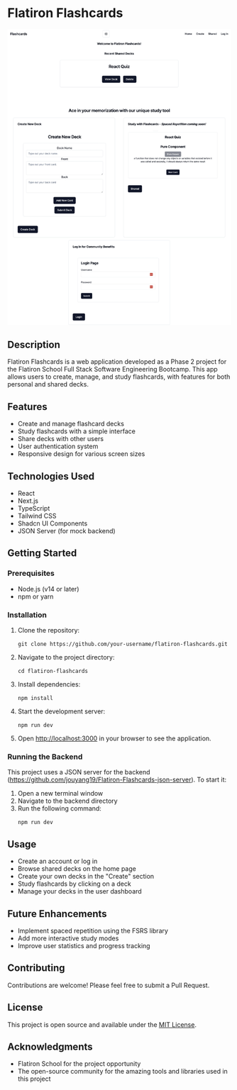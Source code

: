 # Flatiron Flashcards

![Flatiron Flashcards Home](public/flatiron_flashcards_home.png)

## Description

Flatiron Flashcards is a web application developed as a Phase 2 project for the Flatiron School Full Stack Software Engineering Bootcamp. This app allows users to create, manage, and study flashcards, with features for both personal and shared decks.

## Features

- Create and manage flashcard decks
- Study flashcards with a simple interface
- Share decks with other users
- User authentication system
- Responsive design for various screen sizes

## Technologies Used

- React
- Next.js
- TypeScript
- Tailwind CSS
- Shadcn UI Components
- JSON Server (for mock backend)

## Getting Started

### Prerequisites

- Node.js (v14 or later)
- npm or yarn

### Installation

1. Clone the repository:

   ```
   git clone https://github.com/your-username/flatiron-flashcards.git
   ```

2. Navigate to the project directory:

   ```
   cd flatiron-flashcards
   ```

3. Install dependencies:

   ```
   npm install
   ```

4. Start the development server:

   ```
   npm run dev
   ```

5. Open [http://localhost:3000](http://localhost:3000) in your browser to see the application.

### Running the Backend

This project uses a JSON server for the backend (https://github.com/jouyang19/Flatiron-Flashcards-json-server). To start it:

1. Open a new terminal window
2. Navigate to the backend directory
3. Run the following command:
   ```
   npm run dev
   ```

## Usage

- Create an account or log in
- Browse shared decks on the home page
- Create your own decks in the "Create" section
- Study flashcards by clicking on a deck
- Manage your decks in the user dashboard

## Future Enhancements

- Implement spaced repetition using the FSRS library
- Add more interactive study modes
- Improve user statistics and progress tracking

## Contributing

Contributions are welcome! Please feel free to submit a Pull Request.

## License

This project is open source and available under the [MIT License](LICENSE).

## Acknowledgments

- Flatiron School for the project opportunity
- The open-source community for the amazing tools and libraries used in this project
